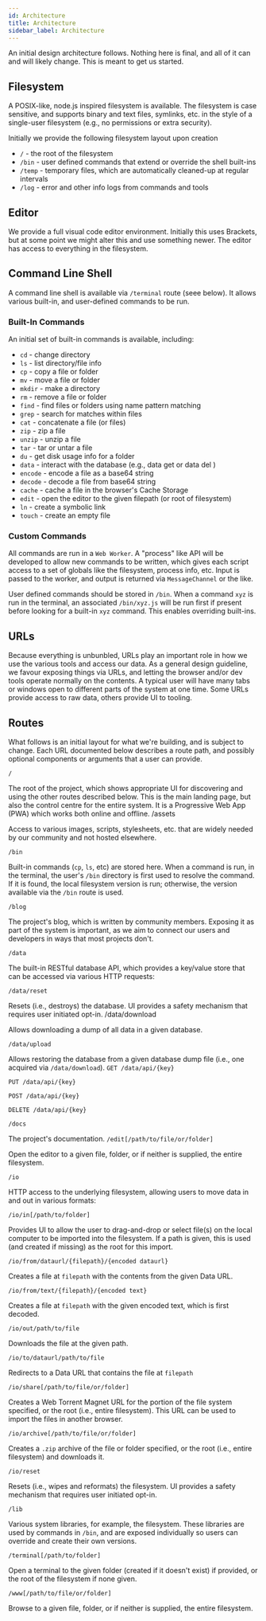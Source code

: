 ```yaml
---
id: Architecture
title: Architecture
sidebar_label: Architecture
---
```


An initial design architecture follows. Nothing here is final, and all of it can and will likely change. This is meant to get us started.


## Filesystem

A POSIX-like, node.js inspired filesystem is available. The filesystem is case sensitive, and supports binary and text files, symlinks, etc. in the style of a single-user filesystem (e.g., no permissions or extra security).

Initially we provide the following filesystem layout upon creation

* ```/``` - the root of the filesystem
* ```/bin``` - user defined commands that extend or override the shell built-ins
* ```/temp``` - temporary files, which are automatically cleaned-up at regular intervals
* ```/log``` - error and other info logs from commands and tools


## Editor

We provide a full visual code editor environment. Initially this uses Brackets, but at some point we might alter this and use something newer. The editor has access to everything in the filesystem.


## Command Line Shell

A command line shell is available via ```/terminal``` route (seee below). It allows various built-in, and user-defined commands to be run.

### Built-In Commands

An initial set of built-in commands is available, including:

* ```cd``` - change directory
* ```ls``` - list directory/file info
* ```cp``` - copy a file or folder
* ```mv``` - move a file or folder
* ```mkdir``` - make a directory
* ```rm``` - remove a file or folder
* ```find``` - find files or folders using name pattern matching
* ```grep``` - search for matches within files
* ```cat``` - concatenate a file (or files)
* ```zip``` - zip a file
* ```unzip``` - unzip a file
* ```tar``` - tar or untar a file
* ```du``` - get disk usage info for a folder
* ```data``` - interact with the database (e.g., data get <key> or data del <key>)
* ```encode``` - encode a file as a base64 string
* ```decode``` - decode a file from base64 string
* ```cache``` - cache a file in the browser's Cache Storage
* ```edit``` - open the editor to the given filepath (or root of filesystem)
* ```ln``` - create a symbolic link
* ```touch``` - create an empty file

### Custom Commands

All commands are run in a ```Web Worker```. A "process" like API will be developed to allow new commands to be written, which gives each script access to a set of globals like the filesystem, process info, etc. Input is passed to the worker, and output is returned via ```MessageChannel``` or the like.

User defined commands should be stored in ```/bin```. When a command ```xyz``` is run in the terminal, an associated ```/bin/xyz.js``` will be run first if present before looking for a built-in ```xyz``` command. This enables overriding built-ins.


## URLs

Because everything is unbunbled, URLs play an important role in how we use the various tools and access our data. As a general design guideline, we favour exposing things via URLs, and letting the browser and/or dev tools operate normally on the contents. A typical user will have many tabs or windows open to different parts of the system at one time. Some URLs provide access to raw data, others provide UI to tooling.


## Routes

What follows is an initial layout for what we're building, and is subject to change. Each URL documented below describes a route path, and possibly optional components or arguments that a user can provide.

```/```

The root of the project, which shows appropriate UI for discovering and using the other routes described below. This is the main landing page, but also the control centre for the entire system. It is a Progressive Web App (PWA) which works both online and offline.
/assets

Access to various images, scripts, stylesheets, etc. that are widely needed by our community and not hosted elsewhere.

```/bin```

Built-in commands (```cp```, ```ls```, etc) are stored here. When a command is run, in the terminal, the user's ```/bin``` directory is first used to resolve the command. If it is found, the local filesystem version is run; otherwise, the version available via the ```/bin``` route is used.


```/blog```

The project's blog, which is written by community members. Exposing it as part of the system is important, as we aim to connect our users and developers in ways that most projects don't.


```/data```

The built-in RESTful database API, which provides a key/value store that can be accessed via various HTTP requests:


```/data/reset```

Resets (i.e., destroys) the database. UI provides a safety mechanism that requires user initiated opt-in.
/data/download

Allows downloading a dump of all data in a given database.


```/data/upload```

Allows restoring the database from a given database dump file (i.e., one acquired via ```/data/download```).
```GET /data/api/{key}```

```PUT /data/api/{key}```

```POST /data/api/{key}```

```DELETE /data/api/{key}```

```/docs```

The project's documentation.
```/edit[/path/to/file/or/folder]```

Open the editor to a given file, folder, or if neither is supplied, the entire filesystem.


```/io```

HTTP access to the underlying filesystem, allowing users to move data in and out in various formats:


```/io/in[/path/to/folder]```

Provides UI to allow the user to drag-and-drop or select file(s) on the local computer to be imported into the filesystem. If a path is given, this is used (and created if missing) as the root for this import.


```/io/from/dataurl/{filepath}/{encoded dataurl}```

Creates a file at ```filepath``` with the contents from the given Data URL.


```/io/from/text/{filepath}/{encoded text}```

Creates a file at ```filepath``` with the given encoded text, which is first decoded.


```/io/out/path/to/file```

Downloads the file at the given path.


```/io/to/dataurl/path/to/file```

Redirects to a Data URL that contains the file at ```filepath```


```/io/share[/path/to/file/or/folder]```

Creates a Web Torrent Magnet URL for the portion of the file system specified, or the root (i.e., entire filesystem). This URL can be used to import the files in another browser.


```/io/archive[/path/to/file/or/folder]```

Creates a ```.zip``` archive of the file or folder specified, or the root (i.e., entire filesystem) and downloads it.


```/io/reset```

Resets (i.e., wipes and reformats) the filesystem. UI provides a safety mechanism that requires user initiated opt-in.


```/lib```

Various system libraries, for example, the filesystem. These libraries are used by commands in ```/bin```, and are exposed individually so users can override and create their own versions.


```/terminal[/path/to/folder]```

Open a terminal to the given folder (created if it doesn't exist) if provided, or the root of the filesystem if none given.


```/www[/path/to/file/or/folder]```

Browse to a given file, folder, or if neither is supplied, the entire filesystem.
